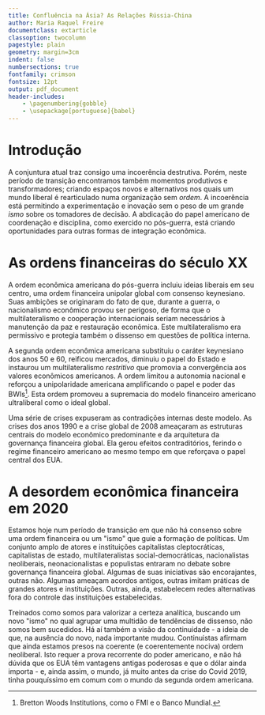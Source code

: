 ```yaml
---
title: Confluência na Ásia? As Relações Rússia-China
author: Maria Raquel Freire
documentclass: extarticle
classoption: twocolumn
pagestyle: plain
geometry: margin=3cm
indent: false
numbersections: true
fontfamily: crimson
fontsize: 12pt
output: pdf_document
header-includes:
	- \pagenumbering{gobble}
	- \usepackage[portuguese]{babel}
---
```

# Introdução

A conjuntura atual traz consigo uma incoerência destrutiva. Porém, neste período de transição encontramos também momentos produtivos e transformadores; criando espaços novos e alternativos nos quais um mundo liberal é rearticulado numa organização sem *ordem*. A incoerência está permitindo a experimentação e inovação sem o peso de um grande *ismo* sobre os tomadores de decisão. A abdicação do papel americano de coordenação e disciplina, como exercido no pós-guerra, está criando oportunidades para outras formas de integração econômica.

# As ordens financeiras do século XX

A ordem econômica americana do pós-guerra incluiu ideias liberais em seu centro, uma ordem financeira unipolar global com consenso keynesiano. Suas ambições se originaram do fato de que, durante a guerra, o nacionalismo econômico provou ser perigoso, de forma que o multilateralismo e cooperação internacionais seriam necessários à manutenção da paz e restauração econômica. Este multilateralismo era permissivo e protegia também o dissenso em questões de política interna.

A segunda ordem econômica americana substituiu o caráter keynesiano dos anos 50 e 60, reificou mercados, diminuiu o papel do Estado e instaurou um multilateralismo *restritivo* que promovia a convergência aos valores econômicos americanos. A ordem limitou a autonomia nacional e reforçou a unipolaridade americana amplificando o papel e poder das BWIs[^3]. Esta ordem promoveu a supremacia do modelo financeiro americano ultraliberal como o ideal global.

[^3]: Bretton Woods Institutions, como o FMI e o Banco Mundial.

Uma série de crises expuseram as contradições internas deste modelo. As crises dos anos 1990 e a crise global de 2008 ameaçaram as estruturas centrais do modelo econômico predominante e da arquitetura da governança financeira global. Ela gerou efeitos contraditórios, ferindo o regime financeiro americano ao mesmo tempo em que reforçava o papel central dos EUA.

# A desordem econômica financeira em 2020

Estamos hoje num período de transição em que não há consenso sobre uma ordem financeira ou um "ismo" que guie a formação de políticas. Um conjunto amplo de atores e instituições capitalistas cleptocráticas, capitalistas de estado, multilateralistas social-democráticas, nacionalistas neoliberais, neonacionalistas e populistas entraram no debate sobre governança financeira global. Algumas de suas iniciativas são encorajantes, outras não. Algumas ameaçam acordos antigos, outras imitam práticas de grandes atores e instituições. Outras, ainda, estabelecem redes alternativas fora do controle das instituições estabelecidas.

Treinados como somos para valorizar a certeza analítica, buscando um novo "ismo" no qual agrupar uma multidão de tendências de dissenso, não somos bem sucedidos. Há aí também a visão da continuidade - a ideia de que, na ausência do novo, nada importante mudou. Continuistas afirmam que ainda estamos presos na coerente (e coerentemente nociva) ordem neoliberal. Isto requer a prova recorrente do poder americano, e não há dúvida que os EUA têm vantagens antigas poderosas e que o dólar ainda importa - e, ainda assim, o mundo, já muito antes da crise do Covid 2019, tinha pouquíssimo em comum com o mundo da segunda ordem americana.